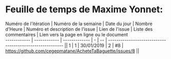 # Feuille de temps de Maxime Yonnet:

Numéro de l'itération  | Numéro de la semaine | Date du jour  | Nombre d'Heure |  Numéro et description de l'issue |  Lien de l'issue | Liste des commentaires |  Lien vers la page en ligne ou le document  
------------  | ------------  | ------------- | - | -- |  --------------------------------------------------------  ||
1             | 1             | 30/01/2019    | 2 | #8 |  https://github.com/cegepmatane/AcheteTaBaguette/issues/8  ||
